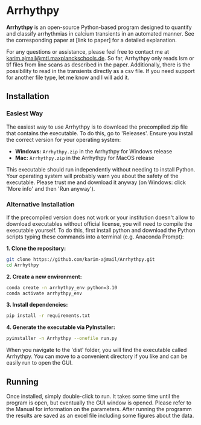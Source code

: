 # Arrhythpy

**Arrhythpy** is an open-source Python-based program designed to quantify and classify arrhythmias in calcium transients in an automated manner. See the corresponding paper at [link to paper] for a detailed explanation.

For any questions or assistance, please feel free to contact me at [karim.ajmail@mtl.maxplanckschools.de](mailto:karim.ajmail@mtl.maxplanckschools.de). So far, Arrhythpy only reads lsm or tif files from line scans as described in the paper. Additionally, there is the possibility to read in the transients directly as a csv file. If you need support for another file type, let me know and I will add it.

## Installation

### Easiest Way

The easiest way to use Arrhythpy is to download the precompiled zip file that contains the executable. To do this, go to 'Releases'. Ensure you install the correct version for your operating system:

- **Windows:** `Arrhythpy.zip` in the Arrhythpy for Windows release
- **Mac:** `Arrhythpy.zip` in the Arrhythpy for MacOS release

This executable should run independently without needing to install Python. Your operating system will probably warn you about the safety of the executable. Please trust me and download it anyway (on Windows: click 'More info' and then 'Run anyway').

### Alternative Installation

If the precompiled version does not work or your institution doesn't allow to download executables without official license, you will need to compile the executable yourself. To do this, first install python and download the Python scripts typing these commands into a terminal (e.g. Anaconda Prompt):

**1. Clone the repository:**
   ```sh
   git clone https://github.com/karim-ajmail/Arrhythpy.git
   cd Arrhythpy
   ```

**2. Create a new environment:**
   ```sh
   conda create -n arrhythpy_env python=3.10
   conda activate arrhythpy_env
   ```

**3. Install dependencies:**
   ```sh
   pip install -r requirements.txt
   ```

**4. Generate the executable via PyInstaller:**
   ```sh
   pyinstaller -n Arrhythpy --onefile run.py
   ```
When you navigate to the 'dist' folder, you will find the executable called Arrhythpy. You can move to a convenient directory if you like and can be easily run to open the GUI.

## Running
Once installed, simply double-click to run. It takes some time until the program is open, but eventually the GUI window is opened. Please refer to the Manual for information on the parameters. After running the programm the results are saved as an excel file including some figures about the data.

